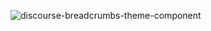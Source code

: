 ![discourse-breadcrumbs-theme-component](https://github.com/denvergeeks/discourse-breadcrumbs/assets/322529/b2818884-fb78-4e30-a9de-3a8df40869f3)
